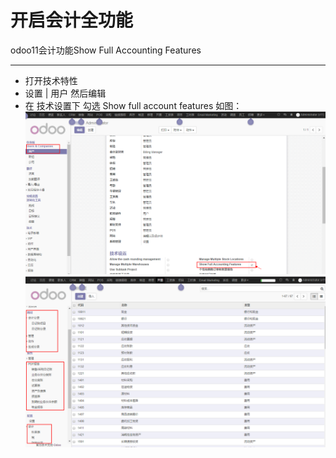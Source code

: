 # 开启会计全功能

odoo11会计功能Show Full Accounting Features

---

* 打开技术特性
* 设置 | 用户 然后编辑
* 在 技术设置下 勾选 Show full account features 如图：
![avatar](..\static\img\会计\show-all-account-features.png)
![avatar](..\static\img\会计\account.png)